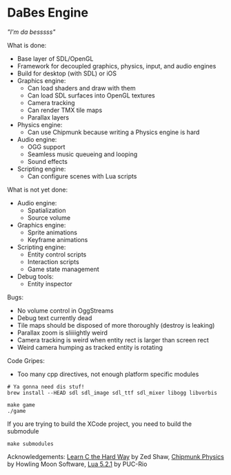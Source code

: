 DaBes Engine
============

_"I'm da besssss"_

What is done:
* Base layer of SDL/OpenGL
* Framework for decoupled graphics, physics, input, and audio engines
* Build for desktop (with SDL) or iOS
* Graphics engine:
    * Can load shaders and draw with them
    * Can load SDL surfaces into OpenGL textures
    * Camera tracking
    * Can render TMX tile maps
    * Parallax layers
* Physics engine:
    * Can use Chipmunk because writing a Physics engine is hard
* Audio engine:
    * OGG support
    * Seamless music queueing and looping
    * Sound effects
* Scripting engine:
    * Can configure scenes with Lua scripts

What is not yet done:
* Audio engine:
    * Spatialization
    * Source volume
* Graphics engine:
    * Sprite animations
    * Keyframe animations
* Scripting engine:
    * Entity control scripts
    * Interaction scripts
    * Game state management
* Debug tools:
    * Entity inspector

Bugs:
* No volume control in OggStreams
* Debug text currently dead
* Tile maps should be disposed of more thoroughly (destroy is leaking)
* Parallax zoom is sliiiightly weird
* Camera tracking is weird when entity rect is larger than screen rect
* Weird camera humping as tracked entity is rotating

Code Gripes:
* Too many cpp directives, not enough platform specific modules

```
# Ya gonna need dis stuf!
brew install --HEAD sdl sdl_image sdl_ttf sdl_mixer libogg libvorbis

make game
./game
```

If you are trying to build the XCode project, you need to build the submodule
```
make submodules
```

Acknowledgements:
[Learn C the Hard Way](http://c.learncodethehardway.org/book/) by Zed Shaw,
[Chipmunk Physics](http://chipmunk-physics.net/) by Howling Moon Software,
[Lua 5.2.1](http://www.lua.org/) by PUC-Rio
